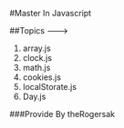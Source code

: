 #Master In Javascript 

##Topics --->

1. array.js
2. clock.js
3. math.js
4. cookies.js
5. localStorate.js
6. Day.js


###Provide By theRogersak